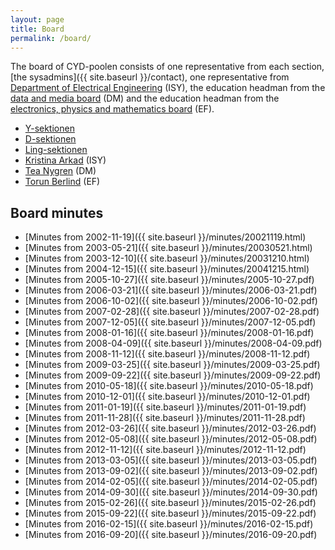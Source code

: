 ```yaml
---
layout: page
title: Board
permalink: /board/
---
```


The board of CYD-poolen consists of one representative from each section, [the sysadmins]({{ site.baseurl }}/contact), one representative from [Department of Electrical Engineering](http://www.isy.liu.se/) (ISY), the education headman from the [data and media board](http://www.lith.liu.se/presentation/namnder/dm?l=sv) (DM) and the education headman from the [electronics, physics and mathematics board](http://www.lith.liu.se/presentation/namnder/ef?l=sv) (EF).

* [Y-sektionen](http://www.y.lintek.liu.se)
* [D-sektionen](http://www.d.lintek.liu.se)
* [Ling-sektionen](http://www.ling.lintek.liu.se)
* [Kristina Arkad](mailto:kristina@isy.liu.se) (ISY)
* [Tea Nygren](mailto:tea.nygren@liu.se) (DM)
* [Torun Berlind](mailto:torun.berlind@liu.se) (EF)

## Board minutes

* [Minutes from 2002-11-19]({{ site.baseurl }}/minutes/20021119.html)
* [Minutes from 2003-05-21]({{ site.baseurl }}/minutes/20030521.html)
* [Minutes from 2003-12-10]({{ site.baseurl }}/minutes/20031210.html)
* [Minutes from 2004-12-15]({{ site.baseurl }}/minutes/20041215.html)
* [Minutes from 2005-10-27]({{ site.baseurl }}/minutes/2005-10-27.pdf)
* [Minutes from 2006-03-21]({{ site.baseurl }}/minutes/2006-03-21.pdf)
* [Minutes from 2006-10-02]({{ site.baseurl }}/minutes/2006-10-02.pdf)
* [Minutes from 2007-02-28]({{ site.baseurl }}/minutes/2007-02-28.pdf)
* [Minutes from 2007-12-05]({{ site.baseurl }}/minutes/2007-12-05.pdf)
* [Minutes from 2008-01-16]({{ site.baseurl }}/minutes/2008-01-16.pdf)
* [Minutes from 2008-04-09]({{ site.baseurl }}/minutes/2008-04-09.pdf)
* [Minutes from 2008-11-12]({{ site.baseurl }}/minutes/2008-11-12.pdf)
* [Minutes from 2009-03-25]({{ site.baseurl }}/minutes/2009-03-25.pdf)
* [Minutes from 2009-09-22]({{ site.baseurl }}/minutes/2009-09-22.pdf)
* [Minutes from 2010-05-18]({{ site.baseurl }}/minutes/2010-05-18.pdf)
* [Minutes from 2010-12-01]({{ site.baseurl }}/minutes/2010-12-01.pdf)
* [Minutes from 2011-01-19]({{ site.baseurl }}/minutes/2011-01-19.pdf)
* [Minutes from 2011-11-28]({{ site.baseurl }}/minutes/2011-11-28.pdf)
* [Minutes from 2012-03-26]({{ site.baseurl }}/minutes/2012-03-26.pdf)
* [Minutes from 2012-05-08]({{ site.baseurl }}/minutes/2012-05-08.pdf)
* [Minutes from 2012-11-12]({{ site.baseurl }}/minutes/2012-11-12.pdf)
* [Minutes from 2013-03-05]({{ site.baseurl }}/minutes/2013-03-05.pdf)
* [Minutes from 2013-09-02]({{ site.baseurl }}/minutes/2013-09-02.pdf)
* [Minutes from 2014-02-05]({{ site.baseurl }}/minutes/2014-02-05.pdf)
* [Minutes from 2014-09-30]({{ site.baseurl }}/minutes/2014-09-30.pdf)
* [Minutes from 2015-02-26]({{ site.baseurl }}/minutes/2015-02-26.pdf)
* [Minutes from 2015-09-22]({{ site.baseurl }}/minutes/2015-09-22.pdf)
* [Minutes from 2016-02-15]({{ site.baseurl }}/minutes/2016-02-15.pdf)
* [Minutes from 2016-09-20]({{ site.baseurl }}/minutes/2016-09-20.pdf)
